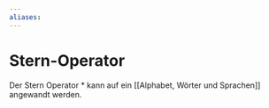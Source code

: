 ```yaml
---
aliases: 
---
```

# Stern-Operator
Der Stern Operator $*$ kann auf ein [[Alphabet, Wörter und Sprachen]] angewandt werden.